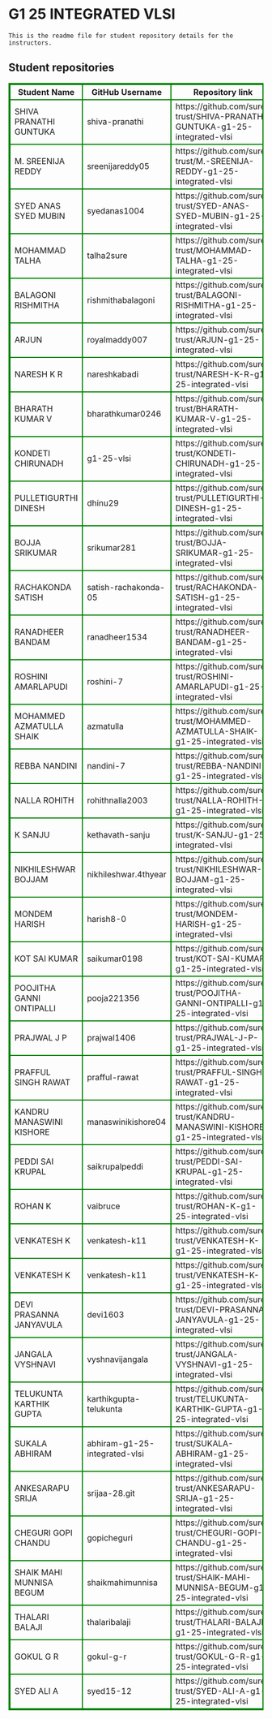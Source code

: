 # G1 25 INTEGRATED VLSI
    This is the readme file for student repository details for the instructors.
## Student repositories 
<table style="border : 2px solid green; width:100%;">
<tr >
<th style="border : 2px solid green;">Student Name</th>
<th style="border : 2px solid green;">GitHub Username</th>
<th style="border : 2px solid green;">Repository link</th>
</tr>
<tr style="border : 2px solid green;">
<td style="border : 2px solid green;">SHIVA PRANATHI GUNTUKA</td> 

<td style="border : 2px solid green;">shiva-pranathi</td> 

<td style="border : 2px solid green;">https://github.com/sure-trust/SHIVA-PRANATHI-GUNTUKA-g1-25-integrated-vlsi</td> 
</tr>

<tr style="border : 2px solid green;">
<td style="border : 2px solid green;">M. SREENIJA REDDY</td> 

<td style="border : 2px solid green;">sreenijareddy05</td> 

<td style="border : 2px solid green;">https://github.com/sure-trust/M.-SREENIJA-REDDY-g1-25-integrated-vlsi</td> 
</tr>

<tr style="border : 2px solid green;">
<td style="border : 2px solid green;">SYED ANAS SYED MUBIN</td> 

<td style="border : 2px solid green;">syedanas1004</td> 

<td style="border : 2px solid green;">https://github.com/sure-trust/SYED-ANAS-SYED-MUBIN-g1-25-integrated-vlsi</td> 
</tr>

<tr style="border : 2px solid green;">
<td style="border : 2px solid green;">MOHAMMAD TALHA</td> 

<td style="border : 2px solid green;">talha2sure</td> 

<td style="border : 2px solid green;">https://github.com/sure-trust/MOHAMMAD-TALHA-g1-25-integrated-vlsi</td> 
</tr>

<tr style="border : 2px solid green;">
<td style="border : 2px solid green;">BALAGONI RISHMITHA</td> 

<td style="border : 2px solid green;">rishmithabalagoni</td> 

<td style="border : 2px solid green;">https://github.com/sure-trust/BALAGONI-RISHMITHA-g1-25-integrated-vlsi</td> 
</tr>

<tr style="border : 2px solid green;">
<td style="border : 2px solid green;">ARJUN</td> 

<td style="border : 2px solid green;">royalmaddy007</td> 

<td style="border : 2px solid green;">https://github.com/sure-trust/ARJUN-g1-25-integrated-vlsi</td> 
</tr>

<tr style="border : 2px solid green;">
<td style="border : 2px solid green;">NARESH K R</td> 

<td style="border : 2px solid green;">nareshkabadi</td> 

<td style="border : 2px solid green;">https://github.com/sure-trust/NARESH-K-R-g1-25-integrated-vlsi</td> 
</tr>

<tr style="border : 2px solid green;">
<td style="border : 2px solid green;">BHARATH KUMAR V</td> 

<td style="border : 2px solid green;">bharathkumar0246</td> 

<td style="border : 2px solid green;">https://github.com/sure-trust/BHARATH-KUMAR-V-g1-25-integrated-vlsi</td> 
</tr>

<tr style="border : 2px solid green;">
<td style="border : 2px solid green;">KONDETI CHIRUNADH</td> 

<td style="border : 2px solid green;">g1-25-vlsi</td> 

<td style="border : 2px solid green;">https://github.com/sure-trust/KONDETI-CHIRUNADH-g1-25-integrated-vlsi</td> 
</tr>

<tr style="border : 2px solid green;">
<td style="border : 2px solid green;">PULLETIGURTHI DINESH</td> 

<td style="border : 2px solid green;">dhinu29</td> 

<td style="border : 2px solid green;">https://github.com/sure-trust/PULLETIGURTHI-DINESH-g1-25-integrated-vlsi</td> 
</tr>

<tr style="border : 2px solid green;">
<td style="border : 2px solid green;">BOJJA SRIKUMAR</td> 

<td style="border : 2px solid green;">srikumar281</td> 

<td style="border : 2px solid green;">https://github.com/sure-trust/BOJJA-SRIKUMAR-g1-25-integrated-vlsi</td> 
</tr>

<tr style="border : 2px solid green;">
<td style="border : 2px solid green;">RACHAKONDA SATISH</td> 

<td style="border : 2px solid green;">satish-rachakonda-05</td> 

<td style="border : 2px solid green;">https://github.com/sure-trust/RACHAKONDA-SATISH-g1-25-integrated-vlsi</td> 
</tr>

<tr style="border : 2px solid green;">
<td style="border : 2px solid green;">RANADHEER BANDAM</td> 

<td style="border : 2px solid green;">ranadheer1534</td> 

<td style="border : 2px solid green;">https://github.com/sure-trust/RANADHEER-BANDAM-g1-25-integrated-vlsi</td> 
</tr>

<tr style="border : 2px solid green;">
<td style="border : 2px solid green;">ROSHINI AMARLAPUDI</td> 

<td style="border : 2px solid green;">roshini-7</td> 

<td style="border : 2px solid green;">https://github.com/sure-trust/ROSHINI-AMARLAPUDI-g1-25-integrated-vlsi</td> 
</tr>

<tr style="border : 2px solid green;">
<td style="border : 2px solid green;">MOHAMMED AZMATULLA SHAIK</td> 

<td style="border : 2px solid green;">azmatulla</td> 

<td style="border : 2px solid green;">https://github.com/sure-trust/MOHAMMED-AZMATULLA-SHAIK-g1-25-integrated-vlsi</td> 
</tr>

<tr style="border : 2px solid green;">
<td style="border : 2px solid green;">REBBA NANDINI</td> 

<td style="border : 2px solid green;">nandini-7</td> 

<td style="border : 2px solid green;">https://github.com/sure-trust/REBBA-NANDINI-g1-25-integrated-vlsi</td> 
</tr>

<tr style="border : 2px solid green;">
<td style="border : 2px solid green;">NALLA ROHITH</td> 

<td style="border : 2px solid green;">rohithnalla2003</td> 

<td style="border : 2px solid green;">https://github.com/sure-trust/NALLA-ROHITH-g1-25-integrated-vlsi</td> 
</tr>

<tr style="border : 2px solid green;">
<td style="border : 2px solid green;">K SANJU</td> 

<td style="border : 2px solid green;">kethavath-sanju</td> 

<td style="border : 2px solid green;">https://github.com/sure-trust/K-SANJU-g1-25-integrated-vlsi</td> 
</tr>

<tr style="border : 2px solid green;">
<td style="border : 2px solid green;">NIKHILESHWAR BOJJAM</td> 

<td style="border : 2px solid green;">nikhileshwar.4thyear</td> 

<td style="border : 2px solid green;">https://github.com/sure-trust/NIKHILESHWAR-BOJJAM-g1-25-integrated-vlsi</td> 
</tr>

<tr style="border : 2px solid green;">
<td style="border : 2px solid green;">MONDEM HARISH</td> 

<td style="border : 2px solid green;">harish8-0</td> 

<td style="border : 2px solid green;">https://github.com/sure-trust/MONDEM-HARISH-g1-25-integrated-vlsi</td> 
</tr>

<tr style="border : 2px solid green;">
<td style="border : 2px solid green;">KOT SAI KUMAR</td> 

<td style="border : 2px solid green;">saikumar0198</td> 

<td style="border : 2px solid green;">https://github.com/sure-trust/KOT-SAI-KUMAR-g1-25-integrated-vlsi</td> 
</tr>

<tr style="border : 2px solid green;">
<td style="border : 2px solid green;">POOJITHA GANNI ONTIPALLI</td> 

<td style="border : 2px solid green;">pooja221356</td> 

<td style="border : 2px solid green;">https://github.com/sure-trust/POOJITHA-GANNI-ONTIPALLI-g1-25-integrated-vlsi</td> 
</tr>

<tr style="border : 2px solid green;">
<td style="border : 2px solid green;">PRAJWAL J P</td> 

<td style="border : 2px solid green;">prajwal1406</td> 

<td style="border : 2px solid green;">https://github.com/sure-trust/PRAJWAL-J-P-g1-25-integrated-vlsi</td> 
</tr>

<tr style="border : 2px solid green;">
<td style="border : 2px solid green;">PRAFFUL SINGH RAWAT</td> 

<td style="border : 2px solid green;">prafful-rawat</td> 

<td style="border : 2px solid green;">https://github.com/sure-trust/PRAFFUL-SINGH-RAWAT-g1-25-integrated-vlsi</td> 
</tr>

<tr style="border : 2px solid green;">
<td style="border : 2px solid green;">KANDRU MANASWINI KISHORE</td> 

<td style="border : 2px solid green;">manaswinikishore04</td> 

<td style="border : 2px solid green;">https://github.com/sure-trust/KANDRU-MANASWINI-KISHORE-g1-25-integrated-vlsi</td> 
</tr>

<tr style="border : 2px solid green;">
<td style="border : 2px solid green;">PEDDI SAI KRUPAL</td> 

<td style="border : 2px solid green;">saikrupalpeddi</td> 

<td style="border : 2px solid green;">https://github.com/sure-trust/PEDDI-SAI-KRUPAL-g1-25-integrated-vlsi</td> 
</tr>

<tr style="border : 2px solid green;">
<td style="border : 2px solid green;">ROHAN K</td> 

<td style="border : 2px solid green;">vaibruce</td> 

<td style="border : 2px solid green;">https://github.com/sure-trust/ROHAN-K-g1-25-integrated-vlsi</td> 
</tr>

<tr style="border : 2px solid green;">
<td style="border : 2px solid green;">VENKATESH K</td> 

<td style="border : 2px solid green;">venkatesh-k11</td> 

<td style="border : 2px solid green;">https://github.com/sure-trust/VENKATESH-K-g1-25-integrated-vlsi</td> 
</tr>

<tr style="border : 2px solid green;">
<td style="border : 2px solid green;">VENKATESH K</td> 

<td style="border : 2px solid green;">venkatesh-k11</td> 

<td style="border : 2px solid green;">https://github.com/sure-trust/VENKATESH-K-g1-25-integrated-vlsi</td> 
</tr>

<tr style="border : 2px solid green;">
<td style="border : 2px solid green;">DEVI PRASANNA JANYAVULA</td> 

<td style="border : 2px solid green;">devi1603</td> 

<td style="border : 2px solid green;">https://github.com/sure-trust/DEVI-PRASANNA-JANYAVULA-g1-25-integrated-vlsi</td> 
</tr>

<tr style="border : 2px solid green;">
<td style="border : 2px solid green;">JANGALA VYSHNAVI</td> 

<td style="border : 2px solid green;">vyshnavijangala</td> 

<td style="border : 2px solid green;">https://github.com/sure-trust/JANGALA-VYSHNAVI-g1-25-integrated-vlsi</td> 
</tr>

<tr style="border : 2px solid green;">
<td style="border : 2px solid green;">TELUKUNTA KARTHIK GUPTA</td> 

<td style="border : 2px solid green;">karthikgupta-telukunta</td> 

<td style="border : 2px solid green;">https://github.com/sure-trust/TELUKUNTA-KARTHIK-GUPTA-g1-25-integrated-vlsi</td> 
</tr>

<tr style="border : 2px solid green;">
<td style="border : 2px solid green;">SUKALA ABHIRAM</td> 

<td style="border : 2px solid green;">abhiram-g1-25-integrated-vlsi</td> 

<td style="border : 2px solid green;">https://github.com/sure-trust/SUKALA-ABHIRAM-g1-25-integrated-vlsi</td> 
</tr>

<tr style="border : 2px solid green;">
<td style="border : 2px solid green;">ANKESARAPU SRIJA</td> 

<td style="border : 2px solid green;">srijaa-28.git</td> 

<td style="border : 2px solid green;">https://github.com/sure-trust/ANKESARAPU-SRIJA-g1-25-integrated-vlsi</td> 
</tr>

<tr style="border : 2px solid green;">
<td style="border : 2px solid green;">CHEGURI GOPI CHANDU</td> 

<td style="border : 2px solid green;">gopicheguri</td> 

<td style="border : 2px solid green;">https://github.com/sure-trust/CHEGURI-GOPI-CHANDU-g1-25-integrated-vlsi</td> 
</tr>

<tr style="border : 2px solid green;">
<td style="border : 2px solid green;">SHAIK MAHI MUNNISA BEGUM</td> 

<td style="border : 2px solid green;">shaikmahimunnisa</td> 

<td style="border : 2px solid green;">https://github.com/sure-trust/SHAIK-MAHI-MUNNISA-BEGUM-g1-25-integrated-vlsi</td> 
</tr>

<tr style="border : 2px solid green;">
<td style="border : 2px solid green;">THALARI BALAJI</td> 

<td style="border : 2px solid green;">thalaribalaji</td> 

<td style="border : 2px solid green;">https://github.com/sure-trust/THALARI-BALAJI-g1-25-integrated-vlsi</td> 
</tr>

<tr style="border : 2px solid green;">
<td style="border : 2px solid green;">GOKUL G R</td> 

<td style="border : 2px solid green;">gokul-g-r</td> 

<td style="border : 2px solid green;">https://github.com/sure-trust/GOKUL-G-R-g1-25-integrated-vlsi</td> 
</tr>

<tr style="border : 2px solid green;">
<td style="border : 2px solid green;">SYED ALI A</td> 

<td style="border : 2px solid green;">syed15-12</td> 

<td style="border : 2px solid green;">https://github.com/sure-trust/SYED-ALI-A-g1-25-integrated-vlsi</td> 
</tr>
